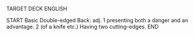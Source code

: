 TARGET DECK
ENGLISH

START
Basic
Double-edged
Back: adj. 1 presenting both a danger and an advantage. 2 (of a knife etc.) Having two cutting-edges.
END
